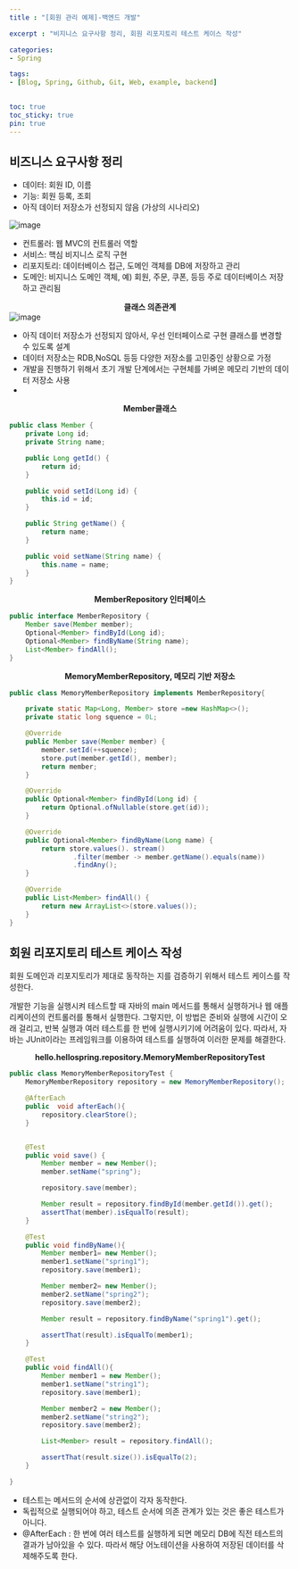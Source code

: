 ```yaml
---
title : "[회원 관리 예제]-백엔드 개발"

excerpt : "비지니스 요구사항 정리, 회원 리포지토리 테스트 케이스 작성"

categories:
- Spring

tags: 
- [Blog, Spring, Github, Git, Web, example, backend]
  

toc: true
toc_sticky: true
pin: true
---
```


## 비즈니스 요구사항 정리

-  데이터: 회원 ID, 이름
-  기능: 회원 등록, 조회
-  아직 데이터 저장소가 선정되지 않음 (가상의 시나리오)

![image](https://github.com/taeyoung0/git-cli/assets/115425415/a67e8bf1-d6ae-4d1a-b6af-151379677cd8)

- 컨트롤러: 웹 MVC의 컨트롤러 역할
- 서비스: 핵심 비지니스 로직 구현
- 리포지토리: 데이터베이스 접근, 도메인 객체를 DB에 저장하고 관리
- 도메인: 비지니스 도메인 객체, 예) 회원, 주문, 쿠폰, 등등 주로 데이터베이스 저장하고 관리됨

**<center>클래스 의존관계</center>**
![image](https://github.com/taeyoung0/git-cli/assets/115425415/5641b9ca-0d41-4263-9bf8-20b63f9edb6a)

-  아직 데이터 저장소가 선정되지 않아서, 우선 인터페이스로 구현 클래스를 변경할 수 있도록 설계
-  데이터 저장소는 RDB,NoSQL 등등 다양한 저장소를 고민중인 상황으로 가정
-  개발을 진행하기 위해서 초기 개발 단계에서는 구현체를 가벼운 메모리 기반의 데이터 저장소 사용
-  

**<center>Member클래스</center>**
```java
public class Member {
    private Long id;
    private String name;

    public Long getId() {
        return id;
    }

    public void setId(Long id) {
        this.id = id;
    }

    public String getName() {
        return name;
    }

    public void setName(String name) {
        this.name = name;
    }
}
```

**<center>MemberRepository 인터페이스</center>**
```java
public interface MemberRepository {
    Member save(Member member);
    Optional<Member> findById(Long id);
    Optional<Member> findByName(String name);
    List<Member> findAll();
}
```

**<center>MemoryMemberRepository, 메모리 기반 저장소</center>**
```java
public class MemoryMemberRepository implements MemberRepository{

    private static Map<Long, Member> store =new HashMap<>();
    private static long squence = 0L;

    @Override
    public Member save(Member member) {
        member.setId(++squence);
        store.put(member.getId(), member);
        return member;
    }

    @Override
    public Optional<Member> findById(Long id) {
        return Optional.ofNullable(store.get(id));
    }

    @Override
    public Optional<Member> findByName(Long name) {
        return store.values(). stream()
                .filter(member -> member.getName().equals(name))
                .findAny();
    }

    @Override
    public List<Member> findAll() {
        return new ArrayList<>(store.values());
    }
}
```
## 회원 리포지토리 테스트 케이스 작성


회원 도메인과 리포지토리가 제대로 동작하는 지를 검증하기 위해서 테스트 케이스를 작성한다.

개발한 기능을 실행시켜 테스트할 때 자바의 main 메서드를 통해서 실행하거나 웹 애플리케이션의 컨트롤러를 통해서 실행한다. 그렇지만, 이 방법은 준비와 실행에 시간이 오래 걸리고, 반복 실행과 여러 테스트를 한 번에 실행시키기에 어려움이 있다.
따라서, 자바는  JUnit이라는 프레임워크를 이용하여 테스트를 실행하여 이러한 문제를 해결한다.

**<center>hello.hellospring.repository.MemoryMemberRepositoryTest**</center>
```java
public class MemoryMemberRepositoryTest {
    MemoryMemberRepository repository = new MemoryMemberRepository();

    @AfterEach
    public  void afterEach(){
        repository.clearStore();
    }


    @Test
    public void save() {
        Member member = new Member();
        member.setName("spring");

        repository.save(member);

        Member result = repository.findById(member.getId()).get();
        assertThat(member).isEqualTo(result);
    }

    @Test
    public void findByName(){
        Member member1= new Member();
        member1.setName("spring1");
        repository.save(member1);

        Member member2= new Member();
        member2.setName("spring2");
        repository.save(member2);

        Member result = repository.findByName("spring1").get();

        assertThat(result).isEqualTo(member1);
    }

    @Test
    public void findAll(){
        Member member1 = new Member();
        member1.setName("string1");
        repository.save(member1);

        Member member2 = new Member();
        member2.setName("string2");
        repository.save(member2);

        List<Member> result = repository.findAll();

        assertThat(result.size()).isEqualTo(2);
    }

}
```
- 테스트는 메서드의 순서에 상관없이 각자 동작한다.
- 독립적으로 실행되어야 하고, 테스트 순서에 의존 관계가 있는 것은 좋은 테스트가 아니다.
- @AfterEach : 한 번에 여러 테스트를 실행하게 되면 메모리 DB에 직전 테스트의 결과가 남아있을 수 있다. 따라서 해당 어노테이션을 사용하여 저장된 데이터를 삭제해주도록 한다.
 